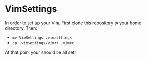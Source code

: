 # VimSettings
In order to set up your Vim. First clone this repository to your home directory. Then:

- `mv VimSettings .vimsettings`
- `cp .vimsettings/vimrc .vimrc`

At that point your should be all set!
